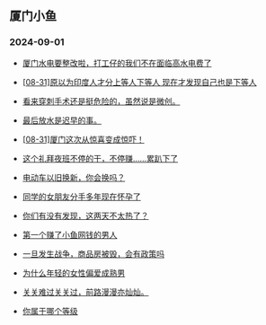 ## 厦门小鱼 
### 2024-09-01

+ [厦门水电要整改啦，打工仔的我们不在面临高水电费了](http://bbs.xmfish.com/read-htm-tid-18238208.html)

+ [[08-31]原以为印度人才分上等人下等人 现在才发现自己也是下等人](http://bbs.xmfish.com/read-htm-tid-18238123.html)

+ [看来穿刺手术还是挺危险的，虽然说是微创。](http://bbs.xmfish.com/read-htm-tid-18238193.html)

+ [最后放水是迟早的事。](http://bbs.xmfish.com/read-htm-tid-18238171.html)

+ [[08-31]厦门这次从惊喜变成惊吓！](http://bbs.xmfish.com/read-htm-tid-18238331.html)

+ [这个礼拜夜班不停的干，不停赚……累趴下了](http://bbs.xmfish.com/read-htm-tid-18238131.html)

+ [电动车以旧换新，你会换吗？](http://bbs.xmfish.com/read-htm-tid-18238121.html)

+ [同学的女朋友分手多年现在怀孕了](http://bbs.xmfish.com/read-htm-tid-18238135.html)

+ [你们有没有发现，这两天不太热了？](http://bbs.xmfish.com/read-htm-tid-18238276.html)

+ [第一个赚了小鱼网钱的男人](http://bbs.xmfish.com/read-htm-tid-18238214.html)

+ [一旦发生战争，商品房被毁，会有政策吗](http://bbs.xmfish.com/read-htm-tid-18238165.html)

+ [为什么年轻的女性偏爱成熟男](http://bbs.xmfish.com/read-htm-tid-18238133.html)

+ [关关难过关关过，前路漫漫亦灿灿。](http://bbs.xmfish.com/read-htm-tid-18238136.html)

+ [你属于哪个等级](http://bbs.xmfish.com/read-htm-tid-18238151.html)

